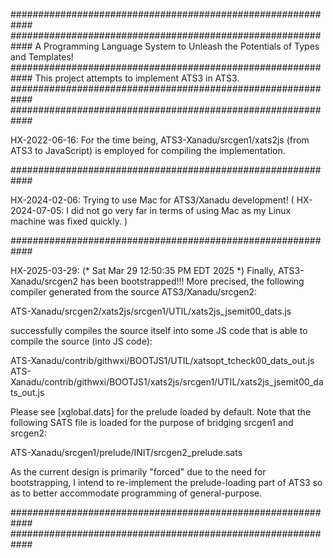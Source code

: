 ############################################################
############################################################
A Programming Language System to
Unleash the Potentials of Types and Templates!
############################################################
This project attempts to implement ATS3 in ATS3.
############################################################
############################################################

HX-2022-06-16:
For the time being, ATS3-Xanadu/srcgen1/xats2js
(from ATS3 to JavaScript) is employed for compiling
the implementation.

############################################################

HX-2024-02-06:
Trying to use Mac for ATS3/Xanadu development!
(
HX-2024-07-05:
I did not go very far in terms of using Mac as my
Linux machine was fixed quickly.
)

############################################################

HX-2025-03-29:
(*
Sat Mar 29 12:50:35 PM EDT 2025
*)
Finally, ATS3-Xanadu/srcgen2 has been bootstrapped!!!
More precised, the following compiler generated from the
source ATS3/Xanadu/srcgen2:

ATS-Xanadu/srcgen2/xats2js/srcgen1/UTIL/xats2js_jsemit00_dats.js

successfully compiles the source itself into some JS code
that is able to compile the source (into JS code):

ATS-Xanadu/contrib/githwxi/BOOTJS1/UTIL/xatsopt_tcheck00_dats_out.js
ATS-Xanadu/contrib/githwxi/BOOTJS1/xats2js/srcgen1/UTIL/xats2js_jsemit00_dats_out.js

Please see [xglobal.dats] for the prelude loaded by default.
Note that the following SATS file is loaded for the purpose of
bridging srcgen1 and srcgen2:

ATS-Xanadu/srcgen1/prelude/INIT/srcgen2_prelude.sats

As the current design is primarily "forced" due to the need for
bootstrapping, I intend to re-implement the prelude-loading part of
ATS3 so as to better accommodate programming of general-purpose.

############################################################
############################################################
